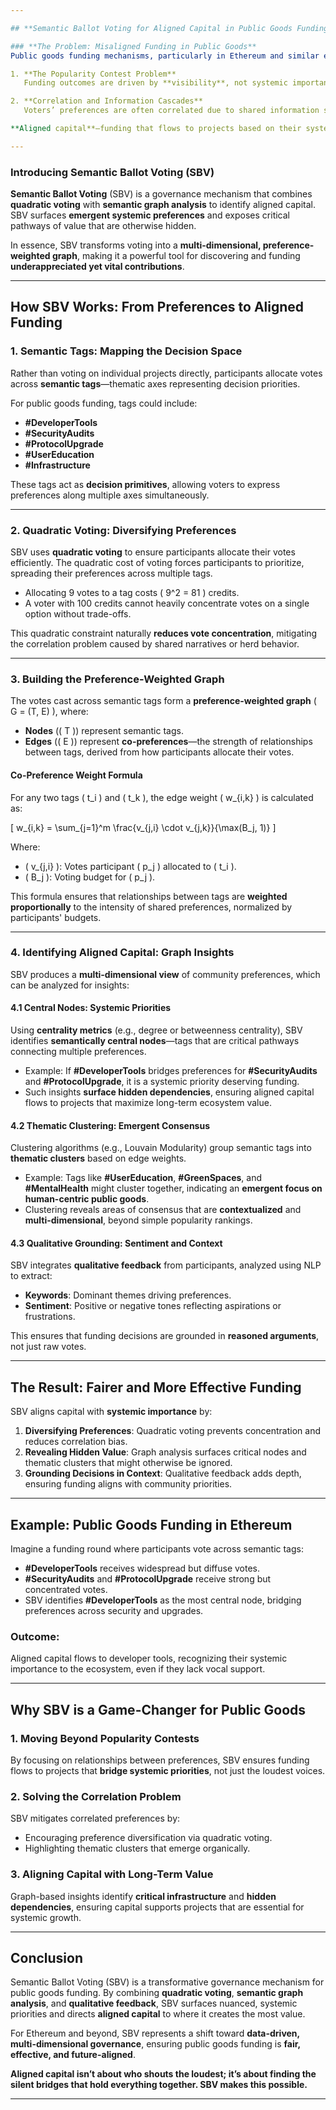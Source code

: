 ```yaml
---

## **Semantic Ballot Voting for Aligned Capital in Public Goods Funding**

### **The Problem: Misaligned Funding in Public Goods**
Public goods funding mechanisms, particularly in Ethereum and similar ecosystems, often suffer from two fundamental issues:

1. **The Popularity Contest Problem**  
   Funding outcomes are driven by **visibility**, not systemic importance. Projects with better marketing or vocal communities dominate, while critical but less visible contributors—like infrastructure developers or maintenance teams—are overlooked.

2. **Correlation and Information Cascades**  
   Voters’ preferences are often correlated due to shared information sources, dominant narratives, or social signaling. This leads to **redundant concentration** of funding on popular projects, rather than a diversified portfolio aligned with long-term ecosystem goals.

**Aligned capital**—funding that flows to projects based on their systemic value rather than surface-level popularity—is essential for the sustainable growth of public goods ecosystems.

---
```


### **Introducing Semantic Ballot Voting (SBV)**
**Semantic Ballot Voting** (SBV) is a governance mechanism that combines **quadratic voting** with **semantic graph analysis** to identify aligned capital. SBV surfaces **emergent systemic preferences** and exposes critical pathways of value that are otherwise hidden.

In essence, SBV transforms voting into a **multi-dimensional, preference-weighted graph**, making it a powerful tool for discovering and funding **underappreciated yet vital contributions**.

---

## **How SBV Works: From Preferences to Aligned Funding**

### **1. Semantic Tags: Mapping the Decision Space**
Rather than voting on individual projects directly, participants allocate votes across **semantic tags**—thematic axes representing decision priorities.  

For public goods funding, tags could include:
- **#DeveloperTools**  
- **#SecurityAudits**  
- **#ProtocolUpgrade**  
- **#UserEducation**  
- **#Infrastructure**  

These tags act as **decision primitives**, allowing voters to express preferences along multiple axes simultaneously.

---

### **2. Quadratic Voting: Diversifying Preferences**
SBV uses **quadratic voting** to ensure participants allocate their votes efficiently. The quadratic cost of voting forces participants to prioritize, spreading their preferences across multiple tags.

- Allocating 9 votes to a tag costs \( 9^2 = 81 \) credits.  
- A voter with 100 credits cannot heavily concentrate votes on a single option without trade-offs.  

This quadratic constraint naturally **reduces vote concentration**, mitigating the correlation problem caused by shared narratives or herd behavior.

---

### **3. Building the Preference-Weighted Graph**
The votes cast across semantic tags form a **preference-weighted graph** \( G = (T, E) \), where:
- **Nodes** (\( T \)) represent semantic tags.  
- **Edges** (\( E \)) represent **co-preferences**—the strength of relationships between tags, derived from how participants allocate their votes.

#### **Co-Preference Weight Formula**
For any two tags \( t_i \) and \( t_k \), the edge weight \( w_{i,k} \) is calculated as:

\[
w_{i,k} = \sum_{j=1}^m \frac{v_{j,i} \cdot v_{j,k}}{\max(B_j, 1)}
\]

Where:
- \( v_{j,i} \): Votes participant \( p_j \) allocated to \( t_i \).  
- \( B_j \): Voting budget for \( p_j \).  

This formula ensures that relationships between tags are **weighted proportionally** to the intensity of shared preferences, normalized by participants' budgets.

---

### **4. Identifying Aligned Capital: Graph Insights**
SBV produces a **multi-dimensional view** of community preferences, which can be analyzed for insights:

#### **4.1 Central Nodes: Systemic Priorities**
Using **centrality metrics** (e.g., degree or betweenness centrality), SBV identifies **semantically central nodes**—tags that are critical pathways connecting multiple preferences.

- Example: If **#DeveloperTools** bridges preferences for **#SecurityAudits** and **#ProtocolUpgrade**, it is a systemic priority deserving funding.  
- Such insights **surface hidden dependencies**, ensuring aligned capital flows to projects that maximize long-term ecosystem value.

#### **4.2 Thematic Clustering: Emergent Consensus**
Clustering algorithms (e.g., Louvain Modularity) group semantic tags into **thematic clusters** based on edge weights.

- Example: Tags like **#UserEducation**, **#GreenSpaces**, and **#MentalHealth** might cluster together, indicating an **emergent focus on human-centric public goods**.  
- Clustering reveals areas of consensus that are **contextualized** and **multi-dimensional**, beyond simple popularity rankings.

#### **4.3 Qualitative Grounding: Sentiment and Context**
SBV integrates **qualitative feedback** from participants, analyzed using NLP to extract:
- **Keywords**: Dominant themes driving preferences.  
- **Sentiment**: Positive or negative tones reflecting aspirations or frustrations.  

This ensures that funding decisions are grounded in **reasoned arguments**, not just raw votes.  

---

## **The Result: Fairer and More Effective Funding**
SBV aligns capital with **systemic importance** by:
1. **Diversifying Preferences**: Quadratic voting prevents concentration and reduces correlation bias.  
2. **Revealing Hidden Value**: Graph analysis surfaces critical nodes and thematic clusters that might otherwise be ignored.  
3. **Grounding Decisions in Context**: Qualitative feedback adds depth, ensuring funding aligns with community priorities.  

---

## **Example: Public Goods Funding in Ethereum**
Imagine a funding round where participants vote across semantic tags:

- **#DeveloperTools** receives widespread but diffuse votes.  
- **#SecurityAudits** and **#ProtocolUpgrade** receive strong but concentrated votes.  
- SBV identifies **#DeveloperTools** as the most central node, bridging preferences across security and upgrades.  

### **Outcome**:  
Aligned capital flows to developer tools, recognizing their systemic importance to the ecosystem, even if they lack vocal support.

---

## **Why SBV is a Game-Changer for Public Goods**
### **1. Moving Beyond Popularity Contests**
By focusing on relationships between preferences, SBV ensures funding flows to projects that **bridge systemic priorities**, not just the loudest voices.

### **2. Solving the Correlation Problem**
SBV mitigates correlated preferences by:
- Encouraging preference diversification via quadratic voting.  
- Highlighting thematic clusters that emerge organically.  

### **3. Aligning Capital with Long-Term Value**
Graph-based insights identify **critical infrastructure** and **hidden dependencies**, ensuring capital supports projects that are essential for systemic growth.

---

## **Conclusion**
Semantic Ballot Voting (SBV) is a transformative governance mechanism for public goods funding. By combining **quadratic voting**, **semantic graph analysis**, and **qualitative feedback**, SBV surfaces nuanced, systemic priorities and directs **aligned capital** to where it creates the most value.

For Ethereum and beyond, SBV represents a shift toward **data-driven, multi-dimensional governance**, ensuring public goods funding is **fair, effective, and future-aligned**.

**Aligned capital isn’t about who shouts the loudest; it’s about finding the silent bridges that hold everything together. SBV makes this possible.**

---
